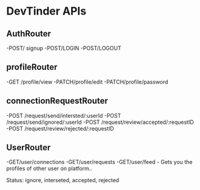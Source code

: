 # DevTinder APIs

## AuthRouter
-POST/ signup
-POST/LOGIN
-POST/LOGOUT

## profileRouter
-GET /profile/view
-PATCH/profile/edit
-PATCH/profile/password

## connectionRequestRouter
-POST /request/send/intersted/:userId
-POST /request/send/ignored/:userId
-POST /request/review/accepted/:requestID
-POST /request/review/rejected/:requestID

## UserRouter
-GET/user/connections
-GET/user/requests
-GET/user/feed - Gets you the profiles of other user on platform..


Status: ignore, interseted, accepted, rejected